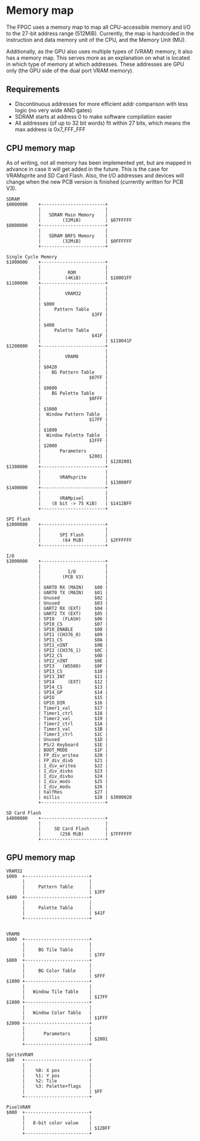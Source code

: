 # Memory map

The FPGC uses a memory map to map all CPU-accessible memory and I/O to the 27-bit address range (512MiB).
Currently, the map is hardcoded in the instruction and data memory unit of the CPU, and the Memory Unit (MU).

Additionally, as the GPU also uses multiple types of (VRAM) memory, it also has a memory map. This serves more as an explanation on what is located in which type of memory at which addresses. These addresses are GPU only (the GPU side of the dual port VRAM memory).

## Requirements

* Discontinuous addresses for more efficient addr comparison with less logic (no very wide AND gates)
* SDRAM starts at address 0 to make software compilation easier
* All addresses (of up to 32 bit words) fit within 27 bits, which means the max address is 0x7_FFF_FFF

## CPU memory map

As of writing, not all memory has been implemented yet, but are mapped in advance in case it will get added in the future. This is the case for VRAMsprite and SD Card Flash. Also, the I/O addresses and devices will change when the new PCB version is finished (currently written for PCB V3).

```text
SDRAM
$0000000    +------------------------+
            |                        |
            |   SDRAM Main Memory    |
            |        (32MiB)         | $07FFFFF
$0800000    +------------------------+
            |                        |
            |   SDRAM BRFS Memory    |
            |        (32MiB)         | $0FFFFFF
            +------------------------+

Single Cycle Memory
$1000000    +------------------------+
            |                        |
            |          ROM           |
            |         (4KiB)         | $10001FF
$1100000    +------------------------+
            |                        |
            |         VRAM32         |
            |                        |
            | $000                   |
            |     Pattern Table      |
            |                   $3FF |
            |                        |
            | $400                   |
            |     Palette Table      |
            |                   $41F |
            |                        | $110041F
$1200000    +------------------------+
            |                        |
            |         VRAM8          |
            |                        |
            | $0420                  |
            |    BG Pattern Table    |
            |                  $07FF |
            |                        |
            | $0800                  |
            |    BG Palette Table    |
            |                  $0FFF |
            |                        |
            | $1000                  |
            |  Window Pattern Table  |
            |                  $17FF |
            |                        |
            | $1800                  |
            |  Window Palette Table  |
            |                  $1FFF |
            | $2000                  |
            |       Parameters       |
            |                  $2001 |
            |                        | $1202001
$1300000    +------------------------+
            |                        |
            |       VRAMsprite       |
            |                        | $13000FF
$1400000    +------------------------+
            |                        |
            |       VRAMpixel        |
            |    (8 bit -> 75 KiB)   | $1412BFF
            +------------------------+

SPI Flash
$2000000    +------------------------+
            |                        |
            |       SPI Flash        |
            |        (64 MiB)        | $2FFFFFF
            +------------------------+

I/O
$3000000    +------------------------+
            |                        | 
            |          I/O           |
            |        (PCB V3)        | 
            |                        |
            | UART0 RX (MAIN)    $00 |
            | UART0 TX (MAIN)    $01 |
            | Unused             $02 |
            | Unused             $03 |
            | UART2 RX (EXT)     $04 |
            | UART2 TX (EXT)     $05 |
            | SPI0   (FLASH)     $06 |
            | SPI0_CS            $07 |
            | SPI0_ENABLE        $08 |
            | SPI1 (CH376_0)     $09 |
            | SPI1_CS            $0A |
            | SPI1_nINT          $0B |
            | SPI2 (CH376_1)     $0C |
            | SPI2_CS            $0D |
            | SPI2_nINT          $0E |
            | SPI3   (W5500)     $0F |
            | SPI3_CS            $10 |
            | SPI3_INT           $11 |
            | SPI4     (EXT)     $12 |
            | SPI4_CS            $13 |
            | SPI4_GP            $14 |
            | GPIO               $15 |
            | GPIO_DIR           $16 |
            | Timer1_val         $17 |
            | Timer1_ctrl        $18 |
            | Timer2_val         $19 |
            | Timer2_ctrl        $1A |
            | Timer3_val         $1B |
            | Timer3_ctrl        $1C |
            | Unused             $1D |
            | PS/2 Keyboard      $1E |
            | BOOT_MODE          $1F |
            | FP_div_writea      $20 |
            | FP_div_divb        $21 |
            | I_div_writea       $22 |
            | I_div_divbs        $23 |
            | I_div_divbu        $24 |
            | I_div_mods         $25 |
            | I_div_modu         $26 |
            | halfRes            $27 |
            | millis             $28 | $3000028
            +------------------------+

SD Card Flash
$4000000    +------------------------+
            |                        |
            |     SD Card Flash      |
            |       (256 MiB)        | $7FFFFFF
            +------------------------+
```

## GPU memory map

```text
VRAM32
$000  +------------------------+
      |                        |
      |     Pattern Table      |
      |                        | $3FF
$400  +------------------------+
      |                        |
      |     Palette Table      |
      |                        | $41F
      +------------------------+


VRAM8
$000  +------------------------+
      |                        |
      |     BG Tile Table      |
      |                        | $7FF
$800  +------------------------+
      |                        |
      |     BG Color Table     |
      |                        | $FFF
$1000 +------------------------+
      |                        |
      |   Window Tile Table    |
      |                        | $17FF
$1800 +------------------------+
      |                        |
      |   Window Color Table   |
      |                        | $1FFF
$2000 +------------------------+
      |                        |
      |       Parameters       |
      |                        | $2001
      +------------------------+

SpriteVRAM
$00   +------------------------+
      |                        |
      |    %0: X pos           |
      |    %1: Y pos           |
      |    %2: Tile            |
      |    %3: Palette+flags   |
      |                        | $FF
      +------------------------+

PixelVRAM
$000  +------------------------+
      |                        |
      |   8-bit color value    |
      |                        | $12BFF
      +------------------------+
```
